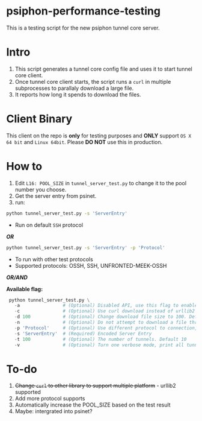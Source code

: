 # psiphon-performance-testing

This is a testing script for the new psiphon tunnel core server.

# Intro

1. This script generates a tunnel core config file and uses it to start tunnel core client.
2. Once tunnel core client starts, the script runs a `curl` in multiple subprocesses to parallaly download a large file.
3. It reports how long it spends to download the files.

# Client Binary
This client on the repo is **only** for testing purposes and **ONLY** support `OS X 64 bit` and `Linux 64bit`. Please **DO NOT** use this in production.

# How to
1. Edit `L16: POOL_SIZE` in `tunnel_server_test.py` to change it to the pool number you choose.
2. Get the server entry from psinet.
3. run:
  ```bash
  python tunnel_server_test.py -s 'ServerEntry'
  ```
   - Run on default `SSH` protocol

  ***OR***

  ```bash
  python tunnel_server_test.py -s 'ServerEntry' -p 'Protocol'
  ```
   - To run with other test protocols
   - Supported protocols: OSSH, SSH, UNFRONTED-MEEK-OSSH

   ***OR/AND***

   **Available flag:**
   ```python
    python tunnel_server_test.py \
      -a                # (Optional) Disabled API, use this flag to enabled 'Disabled API'. Default FLASE
      -c                # (Optional) Use curl download instead of urllib2 download. Default FALSE
      -d 100            # (Optional) Change download file size to 100. Default 10MB
      -n                # (Optional) Do not attempt to download a file through the proxy. Default FALSE
      -p 'Protocol'     # (Optional) Use different protocol to connection, can use UNFRONTED-MEEK-OSSH, SSH, or OSSH. Default SSH
      -s 'ServerEntry'  # (Required) Encoded Server Entry
      -t 100            # (Optional) The number of tunnels. Default 10
      -v                # (Optional) Turn one verbose mode, print all tunnel-core output. Default FALSE

   ```


# To-do
1. ~~Change `curl` to other library to support multiple platform~~ - urllib2 supported
2. Add more protocol supports
3. Automatically increase the POOL_SIZE based on the test result
4. Maybe: intergrated into psinet?
